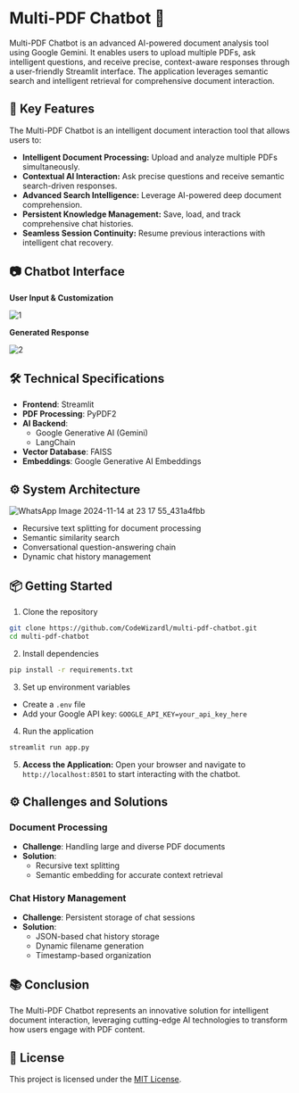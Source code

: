 # Multi-PDF Chatbot 🤖
Multi-PDF Chatbot is an advanced AI-powered document analysis tool using Google Gemini. It enables users to upload multiple PDFs, ask intelligent questions, and receive precise, context-aware responses through a user-friendly Streamlit interface. The application leverages semantic search and intelligent retrieval for comprehensive document interaction.

## 🚀 Key Features

The Multi-PDF Chatbot is an intelligent document interaction tool that allows users to:

- **Intelligent Document Processing:** Upload and analyze multiple PDFs simultaneously.
- **Contextual AI Interaction:** Ask precise questions and receive semantic search-driven responses.
- **Advanced Search Intelligence:** Leverage AI-powered deep document comprehension.
- **Persistent Knowledge Management:** Save, load, and track comprehensive chat histories.
- **Seamless Session Continuity:** Resume previous interactions with intelligent chat recovery.

## 📷 Chatbot Interface

**User Input & Customization**

![1](https://github.com/user-attachments/assets/5a49f6e8-33a7-4a20-bc08-8fad7cfa76b8)

**Generated Response**

![2](https://github.com/user-attachments/assets/d95c5cbf-3da3-4a0a-880a-544db3d6e7be)


## 🛠 Technical Specifications

- **Frontend**: Streamlit
- **PDF Processing**: PyPDF2
- **AI Backend**: 
  - Google Generative AI (Gemini)
  - LangChain
- **Vector Database**: FAISS
- **Embeddings**: Google Generative AI Embeddings

## ⚙️ System Architecture

![WhatsApp Image 2024-11-14 at 23 17 55_431a4fbb](https://github.com/user-attachments/assets/6846d449-94a5-481d-b092-bda15aedaee6)


- Recursive text splitting for document processing
- Semantic similarity search
- Conversational question-answering chain
- Dynamic chat history management

## 📦 Getting Started

1. Clone the repository
```bash
git clone https://github.com/CodeWizardl/multi-pdf-chatbot.git
cd multi-pdf-chatbot
```

2. Install dependencies
```bash
pip install -r requirements.txt
```

3. Set up environment variables
- Create a `.env` file
- Add your Google API key: `GOOGLE_API_KEY=your_api_key_here`

4. Run the application
```bash
streamlit run app.py
```
5. **Access the Application:**
   Open your browser and navigate to `http://localhost:8501` to start interacting with the chatbot.

## ⚙️ Challenges and Solutions

### Document Processing
- **Challenge**: Handling large and diverse PDF documents
- **Solution**: 
  - Recursive text splitting
  - Semantic embedding for accurate context retrieval

### Chat History Management
- **Challenge**: Persistent storage of chat sessions
- **Solution**: 
  - JSON-based chat history storage
  - Dynamic filename generation
  - Timestamp-based organization

## 📚 Conclusion

The Multi-PDF Chatbot represents an innovative solution for intelligent document interaction, leveraging cutting-edge AI technologies to transform how users engage with PDF content.

## 📄 License

This project is licensed under the [MIT License](LICENSE).  
